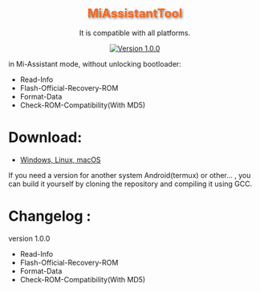 <div align="center">

<h1 style="font-size: 24px; color: #FF6719; text-shadow: 2px 2px 4px rgba(0, 0, 0, 0.5);">MiAssistantTool</h1>

It is compatible with all platforms.

[![Version 1.0.0](https://img.shields.io/badge/Version-1.0.0-brightgreen)](#)

</div>

in Mi-Assistant mode, without unlocking bootloader:

- Read-Info
- Flash-Official-Recovery-ROM
- Format-Data
- Check-ROM-Compatibility(With MD5)

# Download:

- [Windows, Linux, macOS](https://github.com/offici5l/MiAssistantTool/releases/tag/1.0.0)

If you need a version for another system Android(termux) or other... , you can build it yourself by cloning the repository and compiling it using GCC.

# Changelog :

version 1.0.0
- Read-Info
- Flash-Official-Recovery-ROM
- Format-Data
- Check-ROM-Compatibility(With MD5)